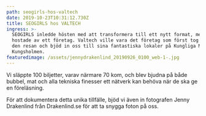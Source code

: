 ```yaml
---
path: seogirls-hos-valtech
date: 2019-10-23T10:31:12.730Z
title: SEOGIRLS hos VALTECH
ingress: >-
  SEOGIRLS inledde hösten med att transformera till ett nytt format, med att bli
  hostade av ett företag. Valtech ville vara det företag som först tog oss ut på
  den resan och bjöd in oss till sina fantastiska lokaler på Kungliga Muntet på
  Kungsholmen.
featuredimage: /assets/jennydrakenlind_20190926_0100_web-1-.jpg
---
```

Vi släppte 100 biljetter, varav närmare 70 kom, och blev bjudna på både bubbel, mat och alla tekniska finesser ett nätverk kan behöva när de ska ge en föreläsning.

För att dokumentera detta unika tillfälle, bjöd vi även in fotografen Jenny Drakenlind från Drakenlind.se för att ta snygga foton på oss.
